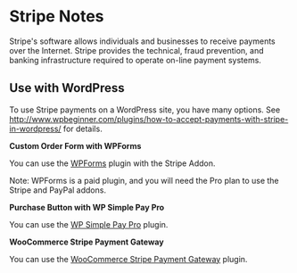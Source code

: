 # Stripe Notes

Stripe's software allows individuals and businesses to receive payments over the
Internet.  Stripe provides the technical, fraud prevention, and banking
infrastructure required to operate on-line payment systems.


## Use with WordPress

To use Stripe payments on a WordPress site, you have many options.  See
http://www.wpbeginner.com/plugins/how-to-accept-payments-with-stripe-in-wordpress/
for details.

**Custom Order Form with WPForms**

You can use the [WPForms] plugin with the Stripe Addon.

Note: WPForms is a paid plugin, and you will need the Pro plan to use the Stripe
and PayPal addons.

**Purchase Button with WP Simple Pay Pro**

You can use the [WP Simple Pay Pro][wpsimplepay] plugin.

**WooCommerce Stripe Payment Gateway**

You can use the [WooCommerce Stripe Payment Gateway][woocommerce-gateway-stripe]
plugin.


[wpforms]: https://wpforms.com/
[wpsimplepay]: https://wpsimplepay.com/
[woocommerce]: https://woocommerce.com/
[woocommerce-gateway-stripe]: https://wordpress.org/plugins/woocommerce-gateway-stripe/
